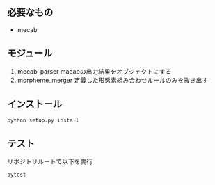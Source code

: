 ## 必要なもの
- mecab

## モジュール
1. mecab_parser macabの出力結果をオブジェクトにする
2. morpheme_merger 定義した形態素組み合わせルールのみを抜き出す 

## インストール

```
python setup.py install
```

## テスト

リポジトリルートで以下を実行
```
pytest
```

